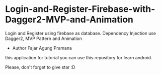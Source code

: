 # Login-and-Register-Firebase-with-Dagger2-MVP-and-Animation
Login and Register using firebase as database. Dependency Injection use Dagger2, MVP Pattern and Animation

- Author Fajar Agung Pramana

this application for tutorial you can use this repository for learn android.

Please, don't forget to give star :D
